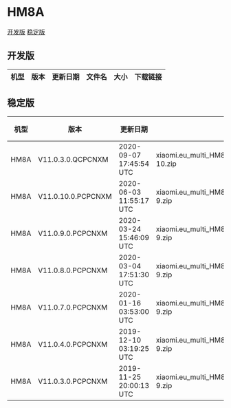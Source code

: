# HM8A
[开发版](#开发版)  [稳定版](#稳定版)
## 开发版
| 机型 | 版本 | 更新日期 | 文件名 | 大小 | 下载链接 |
| ---- | ---- | ---- | ---- | ---- | ---- |
## 稳定版
| 机型 | 版本 | 更新日期 | 文件名 | 大小 | 下载链接 |
| ---- | ---- | ---- | ---- | ---- | ---- |
| HM8A | V11.0.3.0.QCPCNXM | 2020-09-07 17:45:54 UTC | xiaomi.eu_multi_HM8A_V11.0.3.0.QCPCNXM_v11-10.zip | 1.6 GB | [SourceForge](https://sourceforge.net/projects/xiaomi-eu-multilang-miui-roms/files/xiaomi.eu/MIUI-STABLE-RELEASES/MIUIv11/xiaomi.eu_multi_HM8A_V11.0.3.0.QCPCNXM_v11-10.zip/download) |
| HM8A | V11.0.10.0.PCPCNXM | 2020-06-03 11:55:17 UTC | xiaomi.eu_multi_HM8A_V11.0.10.0.PCPCNXM_v11-9.zip | 1.6 GB | [SourceForge](https://sourceforge.net/projects/xiaomi-eu-multilang-miui-roms/files/xiaomi.eu/MIUI-STABLE-RELEASES/MIUIv11/xiaomi.eu_multi_HM8A_V11.0.10.0.PCPCNXM_v11-9.zip/download) |
| HM8A | V11.0.9.0.PCPCNXM | 2020-03-24 15:46:09 UTC | xiaomi.eu_multi_HM8A_V11.0.9.0.PCPCNXM_v11-9.zip | 1.5 GB | [SourceForge](https://sourceforge.net/projects/xiaomi-eu-multilang-miui-roms/files/xiaomi.eu/MIUI-STABLE-RELEASES/MIUIv11/xiaomi.eu_multi_HM8A_V11.0.9.0.PCPCNXM_v11-9.zip/download) |
| HM8A | V11.0.8.0.PCPCNXM | 2020-03-04 17:51:30 UTC | xiaomi.eu_multi_HM8A_V11.0.8.0.PCPCNXM_v11-9.zip | 1.5 GB | [SourceForge](https://sourceforge.net/projects/xiaomi-eu-multilang-miui-roms/files/xiaomi.eu/MIUI-STABLE-RELEASES/MIUIv11/xiaomi.eu_multi_HM8A_V11.0.8.0.PCPCNXM_v11-9.zip/download) |
| HM8A | V11.0.7.0.PCPCNXM | 2020-01-16 03:53:00 UTC | xiaomi.eu_multi_HM8A_V11.0.7.0.PCPCNXM_v11-9.zip | 1.4 GB | [SourceForge](https://sourceforge.net/projects/xiaomi-eu-multilang-miui-roms/files/xiaomi.eu/MIUI-STABLE-RELEASES/MIUIv11/xiaomi.eu_multi_HM8A_V11.0.7.0.PCPCNXM_v11-9.zip/download) |
| HM8A | V11.0.4.0.PCPCNXM | 2019-12-10 03:19:25 UTC | xiaomi.eu_multi_HM8A_V11.0.4.0.PCPCNXM_v11-9.zip | 1.4 GB | [SourceForge](https://sourceforge.net/projects/xiaomi-eu-multilang-miui-roms/files/xiaomi.eu/MIUI-STABLE-RELEASES/MIUIv11/xiaomi.eu_multi_HM8A_V11.0.4.0.PCPCNXM_v11-9.zip/download) |
| HM8A | V11.0.3.0.PCPCNXM | 2019-11-25 20:00:13 UTC | xiaomi.eu_multi_HM8A_V11.0.3.0.PCPCNXM_v11-9.zip | 1.4 GB | [SourceForge](https://sourceforge.net/projects/xiaomi-eu-multilang-miui-roms/files/xiaomi.eu/MIUI-STABLE-RELEASES/MIUIv11/xiaomi.eu_multi_HM8A_V11.0.3.0.PCPCNXM_v11-9.zip/download) |
